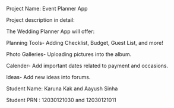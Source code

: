 Project Name: Event Planner App

Project description in detail:

The Wedding Planner App will offer:

Planning Tools-
Adding Checklist, Budget, Guest List, and more!

Photo Galleries-
Uploading pictures into the album.

Calender-
Add important dates related to payment and occasions.

Ideas-
Add new ideas into forums.

Student Name: Karuna Kak and Aayush Sinha

Student PRN : 12030121030 and 12030121011

